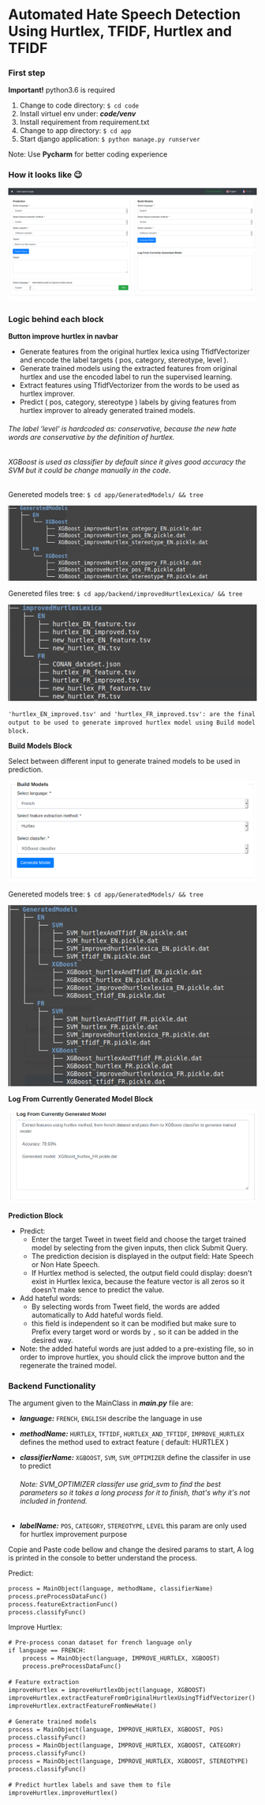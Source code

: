 # Automated Hate Speech Detection Using Hurtlex, TFIDF, Hurtlex and TFIDF

### First step

**Important!** python3.6 is required

1. Change to code directory: `$ cd code`
2. Install virtuel env under: ***code/venv***
3. Install requirement from requirement.txt
4. Change to app directory: `$ cd app`
5. Start django application: `$ python manage.py runserver`

Note: Use **Pycharm** for better coding experience

### How it looks like 😉

![alt text](app/static/image/app.png "Application")

### Logic behind each block

**Button improve hurtlex in navbar**

* Generate features from the original hurtlex lexica using TfidfVectorizer and encode the label targets ( pos, category, stereotype, level ).
* Generate trained models using the extracted features from original hurtlex and use the encoded label to run the supervised learning.
* Extract features using TfidfVectorizer from the words to be used as hurtlex improver.
* Predict ( pos, category, stereotype ) labels by giving features from hurtlex improver to already generated trained models.

###### The label 'level' is hardcoded as: conservative, because the new hate words are conservative by the definition of hurtlex.

###### XGBoost is used as classifier by default since it gives good accuracy the SVM but it could be change manually in the code.

Genereted models tree: `$ cd app/GeneratedModels/ && tree`

![alt text](app/static/image/tree_genereted_model_for_improve_hurtlex.png "Tree genereted model from improve hurtlex")

Genereted files tree: `$ cd app/backend/improvedHurtlexLexica/ && tree`

![alt text](app/static/image/tree_hurtlex_improved.png "Tree genereted files from improve hurtlex")

`'hurtlex_EN_improved.tsv' and 'hurtlex_FR_improved.tsv': are the final output to be used to generate improved hurtlex model using Build model block.`

**Build Models Block**

Select between different input to generate trained models to be used in prediction.

![alt text](app/static/image/build_model_block.png "Model block")

Genereted models tree: `$ cd app/GeneratedModels/ && tree`

![alt text](app/static/image/tree_genereted_model_basic.png "Tree genereted model basic")

**Log From Currently Generated Model Block**

![alt text](app/static/image/log_block.png "Log from generated model block")

**Prediction Block**
- Predict:
  * Enter the target Tweet in tweet field and choose the target trained model by selecting from the given inputs, then click Submit Query.
  * The prediction decision is displayed in the output field: Hate Speech or Non Hate Speech.
  * If Hurtlex method is selected, the output field could display: doesn't exist in Hurtlex lexica, because the feature vector is all zeros so it doesn't make sence to predict the value.
- Add hateful words:
  * By selecting words from Tweet field, the words are added automatically to Add hateful words field.
  * this field is independent so it can be modified but make sure to Prefix every target word or words by `,` so it can be added in the desired way.
- Note: the added hateful words are just added to a pre-existing file, so in order to improve hurtlex, you should click the improve button and the regenerate the trained model.   

### Backend Functionality

The argument given to the MainClass in ***main.py*** file are:

-  ***language:*** ```FRENCH```, ```ENGLISH``` describe the language in use

-  ***methodName:*** ```HURTLEX```, ```TFTIDF```, ```HURTLEX_AND_TFTIDF```, ```IMPROVE_HURTLEX``` defines the method used to extract feature ( default: HURTLEX )

-  ***classifierName:*** ```XGBOOST```, ```SVM```, ```SVM_OPTIMIZER``` define the classifer in use to predict

   ###### Note: SVM_OPTIMIZER classifer use grid_svm to find the best parameters so it takes a long process for it to finish, that's why it's not included in frontend.

- ***labelName:*** ```POS```, ```CATEGORY```, ```STEREOTYPE```, ```LEVEL``` this param are only used for hurtlex improvement purpose

Copie and Paste code bellow and change the desired params to start, A log is printed in the console 
to better understand the process.

Predict:
```
process = MainObject(language, methodName, classifierName)
process.preProcessDataFunc()
process.featureExtractionFunc()
process.classifyFunc()
```

Improve Hurtlex:
```
# Pre-process conan dataset for french language only
if language == FRENCH:
    process = MainObject(language, IMPROVE_HURTLEX, XGBOOST)
    process.preProcessDataFunc()

# Feature extraction
improveHurtlex = improveHurtlexObject(language, XGBOOST)
improveHurtlex.extractFeatureFromOriginalHurtlexUsingTfidfVectorizer()
improveHurtlex.extractFeatureFromNewHate()

# Generate trained models
process = MainObject(language, IMPROVE_HURTLEX, XGBOOST, POS)
process.classifyFunc()
process = MainObject(language, IMPROVE_HURTLEX, XGBOOST, CATEGORY)
process.classifyFunc()
process = MainObject(language, IMPROVE_HURTLEX, XGBOOST, STEREOTYPE)
process.classifyFunc()

# Predict hurtlex labels and save them to file
improveHurtlex.improveHurtlex()
```
